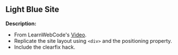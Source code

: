 ## Light Blue Site

**Description:**
- From LearnWebCode's [Video](https://www.youtube.com/watch?v=AyrQR7SxAq8).
- Replicate the site layout using `<div>` and the positioning property.
- Include the clearfix hack.

